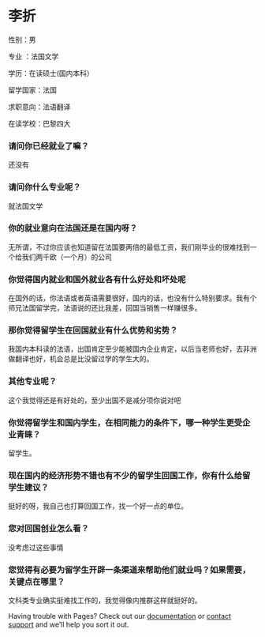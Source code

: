# 李折

性别：男

专业 ：法国文学

学历：在读硕士(国内本科）

留学国家：法国

求职意向：法语翻译

在读学校：巴黎四大

### 请问你已经就业了嘛？
还没有

### 请问你什么专业呢？
就法国文学

### 你的就业意向在法国还是在国内呀？
无所谓，不过你应该也知道留在法国要两倍的最低工资，我们刚毕业的很难找到一个给我们两千欧（一个月）的公司

### 你觉得国内就业和国外就业各有什么好处和坏处呢
在国外的话，你法语或者英语需要很好，国内的话，也没有什么特别要求。我有个师兄法国留学完，法语说的还比我差，回国当销售一样赚很多。

### 那你觉得留学生在回国就业有什么优势和劣势？
我国内本科读的法语，出国肯定至少能被国内企业肯定，以后当老师也好，去非洲做翻译也好，机会总是比没留过学的学生大的。

### 其他专业呢？
这个我觉得还是有好处的，至少出国不是减分项你说对吧


### 你觉得留学生和国内学生，在相同能力的条件下，哪一种学生更受企业青睐？
留学生。

### 现在国内的经济形势不错也有不少的留学生回国工作，你有什么给留学生建议？
挺好的呀，我自己也打算回国工作，找一个好一点的单位。

### 您对回国创业怎么看？
没考虑过这些事情


### 您觉得有必要为留学生开辟一条渠道来帮助他们就业吗？如果需要，关键点在哪里？
文科类专业确实挺难找工作的，我觉得像内推群这样就挺好的。











Having trouble with Pages? Check out our [documentation](https://help.github.com/categories/github-pages-basics/) or [contact support](https://github.com/contact) and we’ll help you sort it out.
